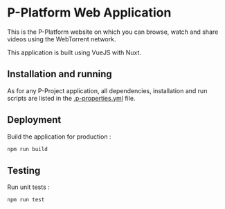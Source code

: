 # P-Platform Web Application

This is the P-Platform website on which you can browse, watch and
share videos using the WebTorrent network.

This application is built using VueJS with Nuxt.

## Installation and running

As for any P-Project application, all dependencies, installation and run scripts are listed in the
[.p-properties.yml](https://github.com/p-project/p-monitor/blob/master/.p-properties.yml) file.

## Deployment

Build the application for production :

```bash
npm run build
```

## Testing

Run unit tests :

```bash
npm run test
```
